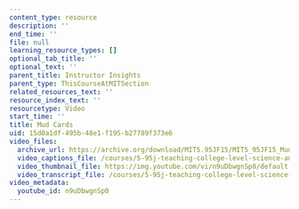 ```yaml
---
content_type: resource
description: ''
end_time: ''
file: null
learning_resource_types: []
optional_tab_title: ''
optional_text: ''
parent_title: Instructor Insights
parent_type: ThisCourseAtMITSection
related_resources_text: ''
resource_index_text: ''
resourcetype: Video
start_time: ''
title: Mud Cards
uid: 15d0a1df-495b-48e1-f195-b27789f373e6
video_files:
  archive_url: https://archive.org/download/MIT5.95JF15/MIT5_95JF15_MudCards_300k.mp4
  video_captions_file: /courses/5-95j-teaching-college-level-science-and-engineering-fall-2015/fc7678446ef050a28c08b0934aa8a30e_n9uDbwgnSp0.vtt
  video_thumbnail_file: https://img.youtube.com/vi/n9uDbwgnSp0/default.jpg
  video_transcript_file: /courses/5-95j-teaching-college-level-science-and-engineering-fall-2015/43be0fd8a423916a38e76ee8f9919609_n9uDbwgnSp0.pdf
video_metadata:
  youtube_id: n9uDbwgnSp0
---
```


